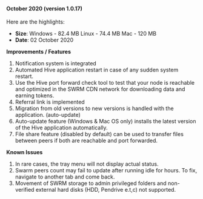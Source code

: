 
#### October 2020 (version 1.0.17)

Here are the highlights:

* **Size**: 
   Windows - 82.4 MB
   Linux - 74.4 MB
   Mac -  120 MB
* **Date**: 02 October 2020

**Improvements / Features**

1. Notification system is integrated
2. Automated Hive application restart in case of any sudden system restart. 
3. Use the Hive port forward check tool to test that your node is reachable and optimized in the SWRM CDN network for downloading data and earning tokens. 
4. Referral link is implemented
5. Migration from old versions to new versions is handled with the application. (auto-update) 
6. Auto-update feature (Windows & Mac OS only) installs the latest version of the Hive application automatically. 
7. File share feature (disabled by default) can be used to transfer files between peers if both are reachable and port forwarded. 

**Known Issues**

1. In rare cases, the tray menu will not display actual status. 
2. Swarm peers count may fail to update after running idle for hours. To fix, navigate to another tab and come back.
3. Movement of SWRM storage to admin privileged folders and non-verified external hard disks (HDD, Pendrive e.t,c) not supported. 
